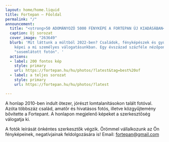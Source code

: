 ```yaml
---
layout: home/home.liquid
title: Fortepan — Főoldal
permalink: "/"
announcement:
  title: "<strong>50 ADOMÁNYOZÓ 5000 FÉNYKÉPE A FORTEPAN ÚJ KIADÁSÁBAN</strong>"
  caption: Új sorozat
  cover_image: "263649"
  blurb: 'Mit láttunk a múltból 2022-ben? Családok, fényképészek és gyűjtők legfontosabb
    képei a mi személyes válogatásunkban. Egy évszázad százféle nézőpontból, 5000
    "sosemlátott fotón". '
  actions:
  - label: 200 fontos kép
    style: primary
    url: https://fortepan.hu/hu/photos/?latest&tag=best%20of
  - label: a teljes sorozat
    style: primary
    url: https://fortepan.hu/hu/photos/?latest

---
```

A honlap 2010-ben indult ötezer, jórészt lomtalanításokon talált fotóval. Azóta többszáz család, amatőr és hivatásos fotós, illetve közgyűjtemény bővítette a Fortepant. A honlapon megjelenő képeket a szerkesztőség válogatja ki.

A fotók leírását önkéntes szerkesztők végzik. Örömmel vállalkozunk az Ön fényképeinek, negatívjainak feldolgozására is! Email: [fortepan@gmail.com](mailto:fortepan@gmail.com)